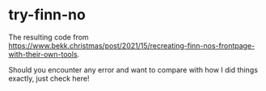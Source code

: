 # try-finn-no
The resulting code from https://www.bekk.christmas/post/2021/15/recreating-finn-nos-frontpage-with-their-own-tools.

Should you encounter any error and want to compare with how I did things exactly, just check here!  

